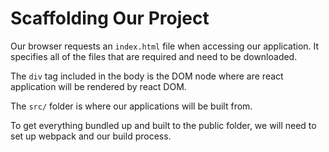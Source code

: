 # Scaffolding Our Project

Our browser requests an `index.html` file when accessing our application. It specifies all of the files that are required and need to be downloaded.

The `div` tag included in the body is the DOM node where are react application will be rendered by react DOM.

The `src/` folder is where our applications will be built from.

To get everything bundled up and built to the public folder, we will need to set up webpack and our build process.
